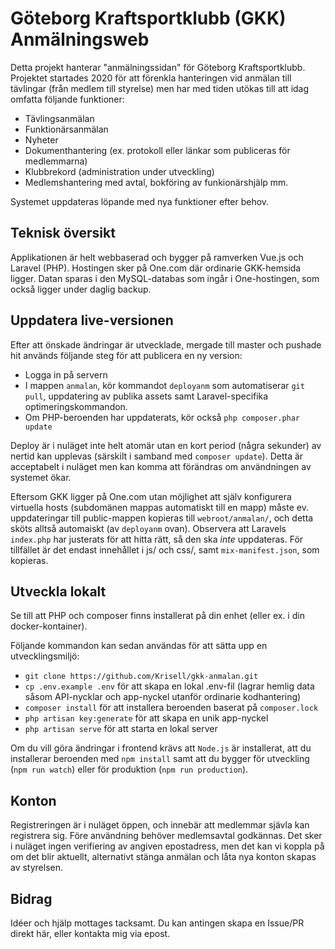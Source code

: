 # Göteborg Kraftsportklubb (GKK) Anmälningsweb

Detta projekt hanterar "anmälningssidan" för Göteborg Kraftsportklubb. Projektet startades 2020 för att förenkla hanteringen vid anmälan till tävlingar (från medlem till styrelse) men har med tiden utökas till att idag omfatta följande funktioner:

- Tävlingsanmälan
- Funktionärsanmälan
- Nyheter
- Dokumenthantering (ex. protokoll eller länkar som publiceras för medlemmarna)
- Klubbrekord (administration under utveckling)
- Medlemshantering med avtal, bokföring av funkionärshjälp mm.

Systemet uppdateras löpande med nya funktioner efter behov.

## Teknisk översikt

Applikationen är helt webbaserad och bygger på ramverken Vue.js och Laravel (PHP). Hostingen sker på One.com där ordinarie GKK-hemsida ligger. Datan sparas i den MySQL-databas som ingår i One-hostingen, som också ligger under daglig backup.

## Uppdatera live-versionen

Efter att önskade ändringar är utvecklade, mergade till master och pushade hit används följande steg för att publicera en ny version:

- Logga in på servern
- I mappen `anmalan`, kör kommandot `deployanm` som automatiserar `git pull`, uppdatering av publika assets samt Laravel-specifika optimeringskommandon.
- Om PHP-beroenden har uppdaterats, kör också `php composer.phar update`

Deploy är i nuläget inte helt atomär utan en kort period (några sekunder) av nertid kan upplevas (särskilt i samband med `composer update`). Detta är acceptabelt i nuläget men kan komma att förändras om användningen av systemet ökar.

Eftersom GKK ligger på One.com utan möjlighet att själv konfigurera virtuella hosts (subdomänen mappas automatiskt till en mapp) måste ev. uppdateringar till public-mappen kopieras till `webroot/anmalan/`, och detta sköts alltså automaiskt (av `deployanm` ovan). Observera att Laravels `index.php` har justerats för att hitta rätt, så den ska _inte_ uppdateras. För tillfället är det endast innehållet i js/ och css/, samt `mix-manifest.json`, som kopieras.

## Utveckla lokalt

Se till att PHP och composer finns installerat på din enhet (eller ex. i din docker-kontainer).

Följande kommandon kan sedan användas för att sätta upp en utvecklingsmiljö:

- `git clone https://github.com/Krisell/gkk-anmalan.git`
- `cp .env.example .env` för att skapa en lokal .env-fil (lagrar hemlig data såsom API-nycklar och app-nyckel utanför ordinarie kodhantering)
- `composer install` för att installera beroenden baserat på `composer.lock`
- `php artisan key:generate` för att skapa en unik app-nyckel
- `php artisan serve` för att starta en lokal server

Om du vill göra ändringar i frontend krävs att `Node.js` är installerat, att du installerar beroenden med `npm install` samt att du bygger för utveckling (`npm run watch`) eller för produktion (`npm run production`).

## Konton

Registreringen är i nuläget öppen, och innebär att medlemmar sjävla kan registrera sig. Före användning behöver medlemsavtal godkännas. Det sker i nuläget ingen verifiering av angiven epostadress, men det kan vi koppla på om det blir aktuellt, alternativt stänga anmälan och låta nya konton skapas av styrelsen.

## Bidrag

Idéer och hjälp mottages tacksamt. Du kan antingen skapa en Issue/PR direkt här, eller kontakta mig via epost.
